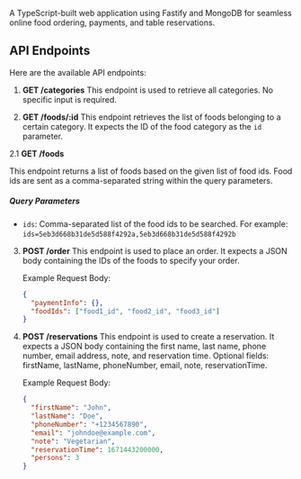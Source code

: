 A TypeScript-built web application using Fastify and MongoDB for seamless online food ordering, payments, and table reservations.
## API Endpoints

Here are the available API endpoints:

1. **GET /categories**
   This endpoint is used to retrieve all categories. No specific input is required.

2. **GET /foods/:id**
   This endpoint retrieves the list of foods belonging to a certain category. It expects the ID of the food category as the `id` parameter.

2.1 **GET /foods**

This endpoint returns a list of foods based on the given list of food ids. Food ids are sent as a comma-separated string within the query parameters.

##### Query Parameters

- `ids`: Comma-separated list of the food ids to be searched. For example: `ids=5eb3d668b31de5d588f4292a,5eb3d668b31de5d588f4292b`

3. **POST /order**
   This endpoint is used to place an order. It expects a JSON body containing the IDs of the foods to specify your order.

   Example Request Body:

   ```json
   {
     "paymentInfo": {},
     "foodIds": ["food1_id", "food2_id", "food3_id"]
   }
   ```

4. **POST /reservations**
   This endpoint is used to create a reservation. It expects a JSON body containing the first name, last name, phone number, email address, note, and reservation time. Optional fields: firstName, lastName, phoneNumber, email, note, reservationTime.

   Example Request Body:

   ```json
   {
     "firstName": "John",
     "lastName": "Doe",
     "phoneNumber": "+1234567890",
     "email": "johndoe@example.com",
     "note": "Vegetarian",
     "reservationTime": 1671443200000,
     "persons": 3
   }
   ```

```

```
